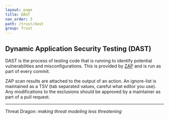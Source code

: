 ```yaml
---
layout: page
title: DAST
nav_order: 3
path: /trust/dast
group: Trust
---
```


## Dynamic Application Security Testing (DAST)

DAST is the process of testing code that is running to identify potential vulnerabilities and misconfigurations.
This is provided by [ZAP](https://www.zaproxy.org/docs/docker/about/) and is run as part of every commit.

ZAP scan results are attached to the output of an action.
An ignore-list is maintained as a TSV (tab separated values, careful what editor you use).
Any modifications to the exclusions should be approved by a maintainer as part of a pull request.

----

Threat Dragon: _making threat modeling less threatening_
